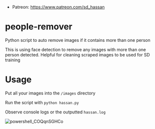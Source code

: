 * Patreon: https://www.patreon.com/sd_hassan
# people-remover
Python script to auto remove images if it contains more than one person


This is using face detection to remove any images with more than one person detected. Helpful for cleaning scraped images to be used for SD training


# Usage
Put all your images into the `/images` directory

Run the script with `python hassan.py`

Observe console logs or the outputted `hassan.log`


![powershell_COQqnSGHCo](https://user-images.githubusercontent.com/119671806/205920409-f8af64c0-14bc-4365-a41b-75407d903387.gif)
